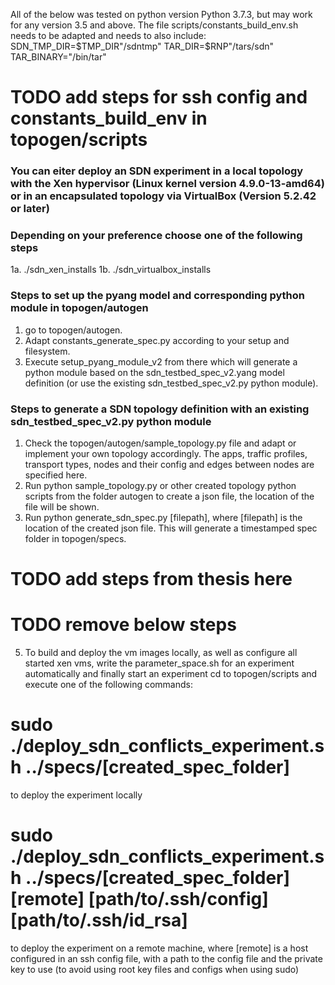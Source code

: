 All of the below was tested on python version Python 3.7.3, but may work for any version 3.5 and above.
The file scripts/constants_build_env.sh needs to be adapted and needs to also include:
SDN_TMP_DIR=$TMP_DIR"/sdntmp"
TAR_DIR=$RNP"/tars/sdn"
TAR_BINARY="/bin/tar"
# TODO add steps for ssh config and constants_build_env in topogen/scripts

### You can eiter deploy an SDN experiment in a local topology with the Xen hypervisor (Linux kernel version 4.9.0-13-amd64) or in an encapsulated topology via VirtualBox (Version 5.2.42 or later)
### Depending on your preference choose one of the following steps
1a. ./sdn_xen_installs
1b. ./sdn_virtualbox_installs

### Steps to set up the pyang model and corresponding python module in topogen/autogen ###
1.  go to topogen/autogen.
2.  Adapt constants_generate_spec.py according to your setup and filesystem.
2.  Execute setup_pyang_module_v2 from there which will generate a python module based on the sdn_testbed_spec_v2.yang model definition (or use the existing sdn_testbed_spec_v2.py python module).

### Steps to generate a SDN topology definition with an existing sdn_testbed_spec_v2.py python module ###
1.  Check the topogen/autogen/sample_topology.py file and adapt or implement your own topology accordingly. The apps, traffic profiles, transport types, nodes and their config and edges between nodes are specified here.
2.  Run python sample_topology.py or other created topology python scripts from the folder autogen to create a json file, the location of the file will be shown.
3.  Run python generate_sdn_spec.py [filepath], where [filepath] is the location of the created json file. This will generate a timestamped spec folder in topogen/specs.
# TODO add steps from thesis here

# TODO remove below steps
5.  To build and deploy the vm images locally, as well as configure all started xen vms, write the parameter_space.sh for an experiment automatically and finally start an experiment cd to topogen/scripts and execute one of the following commands:
# sudo ./deploy_sdn_conflicts_experiment.sh ../specs/[created_spec_folder] 
to deploy the experiment locally
# sudo ./deploy_sdn_conflicts_experiment.sh ../specs/[created_spec_folder] [remote] [path/to/.ssh/config] [path/to/.ssh/id_rsa] 
to deploy the experiment on a remote machine, where [remote] is a host configured in an ssh config file, with a path to the config file and the private key to use (to avoid using root key files and configs when using sudo)
